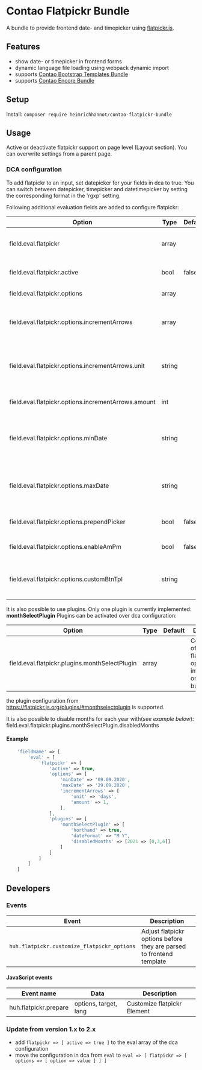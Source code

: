# Contao Flatpickr Bundle
A bundle to provide frontend date- and timepicker using [flatpickr.js](https://flatpickr.js.org).

## Features
* show date- or timepicker in frontend forms
* dynamic language file loading using webpack dynamic import
* supports [Contao Bootstrap Templates Bundle](https://github.com/heimrichhannot/contao-bootstrap-templates-bundle)
* supports [Contao Encore Bundle](https://github.com/heimrichhannot/contao-encore-bundle)

## Setup

Install: `composer require heimrichhannot/contao-flatpickr-bundle`

## Usage

Active or deactivate flatpickr support on page level (Layout section). You can overwrite settings from a parent page.

### DCA configuration

To add flatpickr to an input, set datepicker for your fields in dca to true. You can switch between datepicker, timepicker and datetimepicker by setting the corresponding format in the 'rgxp' setting.

Following additional evaluation fields are added to configure flatpickr:

Option                                              | Type   | Default | Description
--------------------------------------------------- | ------ | ------- | -----------
field.eval.flatpickr                                | array  |         | Configuration of additional flatpickr options, implemented only by this bundle
field.eval.flatpickr.active                         | bool   | false   | Activate additional flatpickr configuration
field.eval.flatpickr.options                        | array  |         | Additional configuration options
field.eval.flatpickr.options.incrementArrows        | array  |         | Append and prepend arrow buttons to increment/decrement date/time by defined amount
field.eval.flatpickr.options.incrementArrows.unit   | string |         | Unit of time to increment/decrement by. **Valid values:** years, months, days, hours, minutes, seconds
field.eval.flatpickr.options.incrementArrows.amount | int    |         | The value of time to increment/decrement by.
field.eval.flatpickr.options.minDate                | string |         | A formatted date/time constraining the date/time picker to a certain minimum date/time.
field.eval.flatpickr.options.maxDate                | string |         | A formatted date/time constraining the date/time picker to a certain maximum date/time.
field.eval.flatpickr.options.prependPicker      | bool   | false   | Prepend date picker button instead of append it.
field.eval.flatpickr.options.enableAmPm             | bool   | false   | Display a AM/PM selector instead of using 24 hr format.
field.eval.flatpickr.options.customBtnTpl           | string |         | Bet custom template for flatpickr button. Type in template name (eg. btn_datepicker)

It is also possible to use plugins. Only one plugin is currently implemented: <b>monthSelectPlugin</b>
Plugins can be activated over dca configuration:

Option                                              | Type   | Default | Description
--------------------------------------------------- | ------ | ------- | -----------
field.eval.flatpickr.plugins.monthSelectPlugin      | array  |         | Configuration of additional flatpickr options, implemented only by this bundle

the plugin configuration from https://flatpickr.js.org/plugins/#monthselectplugin is supported.

It is also possible to disable months for each year with(<i>see example below</i>):
field.eval.flatpickr.plugins.monthSelectPlugin.disabledMonths

#### Example
```php
    'fieldName' => [
        'eval' = [
            'flatpickr' => [ 
                'active' => true,
                'options' => [
                    'minDate' => '09.09.2020',
                    'maxDate' => '29.09.2020',
                    'incrementArrows' => [
                        'unit' => 'days',
                        'amount' => 1,
                    ],
                ],
                'plugins' => [
                    'monthSelectPlugin' => [
                        'horthand' => true,
                        'dateFormat' => "M Y",
                        'disabledMonths' => [2021 => [0,3,6]]
                    ]
                ]
            ]
        ]
    ]
```

## Developers

### Events

Event                                       | Description
------------------------------------------- | ---------
`huh.flatpickr.customize_flatpickr_options` | Adjust flatpickr options before they are parsed to frontend template 

#### JavaScript events
Event name               | Data                    | Description
------------------------ | ----------------------- | -----------
huh.flatpickr.prepare    | options, target, lang   | Customize flatpickr Element

### Update from version 1.x to 2.x
+ add `flatpickr => [ active => true ]` to the eval array of the dca configuration
+ move the configuration in dca from `eval` to `eval => [ flatpickr => [ options => [ option => value ] ] ]`
